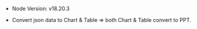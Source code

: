 - Node Version: v18.20.3

- Convert json data to Chart & Table => both Chart & Table convert to PPT.